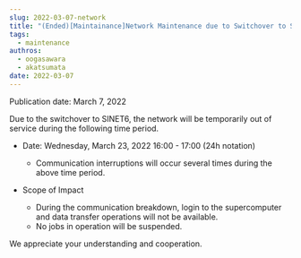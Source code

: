 ```yaml
---
slug: 2022-03-07-network
title: "(Ended)[Maintainance]Network Maintenance due to Switchover to SINET6 on Wednesday, March 23, 2022"
tags:
  - maintenance
authros:
  - oogasawara
  - akatsumata
date: 2022-03-07
---
```


Publication date: March 7, 2022

Due to the switchover to SINET6, the network will be temporarily out of service during the following time period.

- Date: Wednesday, March 23, 2022 16:00 - 17:00 (24h notation)
  - Communication interruptions will occur several times during the above time period.

- Scope of Impact
  - During the communication breakdown, login to the supercomputer and data transfer operations will not be available.
  - No jobs in operation will be suspended.

We appreciate your understanding and cooperation.
